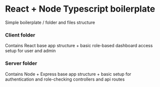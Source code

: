 # React + Node Typescript boilerplate

Simple boilerplate / folder and files structure 

### Client folder
Contains React base app structure + basic role-based dashboard access setup for user and admin

### Server folder 
Contains Node + Express base app structure + basic setup for authentication and role-checking controllers and api routes